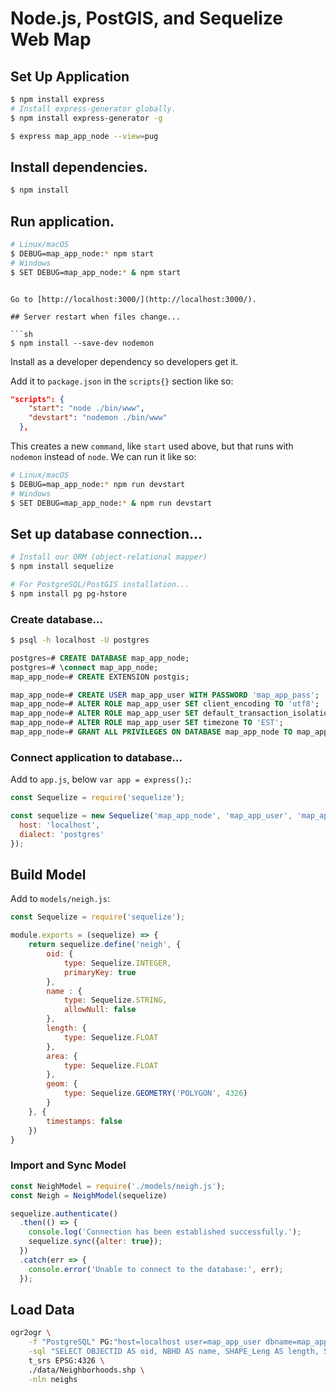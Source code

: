 # Node.js, PostGIS, and Sequelize Web Map

## Set Up Application

```sh
$ npm install express
# Install express-generator globally.
$ npm install express-generator -g
```

```sh
$ express map_app_node --view=pug
```

## Install dependencies.

```sh
$ npm install
```

## Run application.

```sh
# Linux/macOS
$ DEBUG=map_app_node:* npm start
# Windows
$ SET DEBUG=map_app_node:* & npm start
```
```

Go to [http://localhost:3000/](http://localhost:3000/).

## Server restart when files change...

```sh
$ npm install --save-dev nodemon
```

Install as a developer dependency so developers get it.

Add it to `package.json` in the `scripts{}` section like so:

```json
"scripts": {
    "start": "node ./bin/www",
    "devstart": "nodemon ./bin/www"
  },
```

This creates a new `command`, like `start` used above, but that runs with `nodemon` instead of `node`. We can run it like so:


```sh
# Linux/macOS
$ DEBUG=map_app_node:* npm run devstart
# Windows
$ SET DEBUG=map_app_node:* & npm run devstart
```

## Set up database connection...

```sh
# Install our ORM (object-relational mapper)
$ npm install sequelize
```

```sh
# For PostgreSQL/PostGIS installation...
$ npm install pg pg-hstore
```

### Create database...

```sh
$ psql -h localhost -U postgres
```

```sql
postgres=# CREATE DATABASE map_app_node;
postgres=# \connect map_app_node;
map_app_node=# CREATE EXTENSION postgis;

map_app_node=# CREATE USER map_app_user WITH PASSWORD 'map_app_pass';
map_app_node=# ALTER ROLE map_app_user SET client_encoding TO 'utf8';
map_app_node=# ALTER ROLE map_app_user SET default_transaction_isolation TO 'read committed';
map_app_node=# ALTER ROLE map_app_user SET timezone TO 'EST';
map_app_node=# GRANT ALL PRIVILEGES ON DATABASE map_app_node TO map_app_user;
```

### Connect application to database...

Add to `app.js`, below `var app = express();`:

```js
const Sequelize = require('sequelize');

const sequelize = new Sequelize('map_app_node', 'map_app_user', 'map_app_pass', {
  host: 'localhost',
  dialect: 'postgres'
});
```

## Build Model

Add to `models/neigh.js`:

```js
const Sequelize = require('sequelize');

module.exports = (sequelize) => { 
    return sequelize.define('neigh', {
        oid: {
            type: Sequelize.INTEGER,
            primaryKey: true
        },
        name : {
            type: Sequelize.STRING,
            allowNull: false
        },
        length: {
            type: Sequelize.FLOAT
        },
        area: {
            type: Sequelize.FLOAT
        },
        geom: {
            type: Sequelize.GEOMETRY('POLYGON', 4326)
        }
    }, {
        timestamps: false
    })
}
```

### Import and Sync Model

```js
const NeighModel = require('./models/neigh.js');
const Neigh = NeighModel(sequelize)

sequelize.authenticate()
  .then(() => {
    console.log('Connection has been established successfully.');
    sequelize.sync({alter: true});
  })
  .catch(err => {
    console.error('Unable to connect to the database:', err);
  });
```

## Load Data

```sh
ogr2ogr \
    -f "PostgreSQL" PG:"host=localhost user=map_app_user dbname=map_app_node password=map_app_pass" \
    -sql "SELECT OBJECTID AS oid, NBHD AS name, SHAPE_Leng AS length, SHAPE_Area AS area FROM Neighborhoods" \
    t_srs EPSG:4326 \
    ./data/Neighborhoods.shp \
    -nln neighs
```